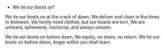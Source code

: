 * We tie our boots on*

We tie our boots on at the crack of dawn,
We deliver and clean in the times in-between,
We family need clothes, but our hearts are torn,
We are unheard, ephemeral, nocturnal, and always unseen.

We tie our boots on before dawn,
No equity, no share, no return.
We tie our boots on before dawn,
Anger within you shall learn.
